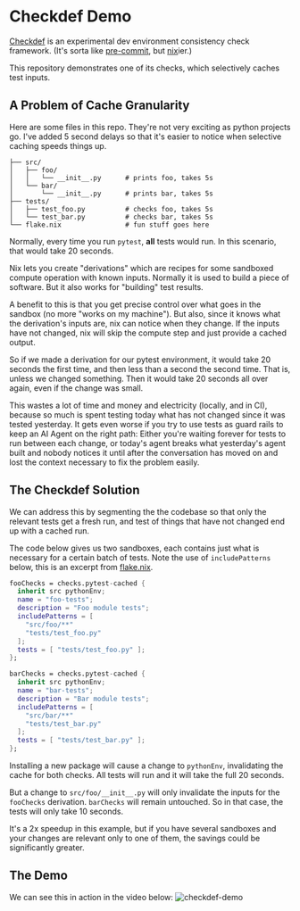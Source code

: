 # Checkdef Demo

[Checkdef](https://github.com/MatrixManAtYrService) is an experimental dev environment consistency check framework.
(It's sorta like [pre-commit](https://pre-commit.com), but [nix](https://nix.dev/manual/nix/2.28/language/index.html)ier.)

This repository demonstrates one of its checks, which selectively caches test inputs.

## A Problem of Cache Granularity

Here are some files in this repo.
They're not very exciting as python projects go.
I've added 5 second delays so that it's easier to notice when selective caching speeds things up.

```
├── src/
│   ├── foo/
│   │   └── __init__.py      # prints foo, takes 5s
│   └── bar/
│       └── __init__.py      # prints bar, takes 5s
├── tests/
│   ├── test_foo.py          # checks foo, takes 5s
│   └── test_bar.py          # checks bar, takes 5s
└── flake.nix                # fun stuff goes here
```

Normally, every time you run `pytest`, **all** tests would run.
In this scenario, that would take 20 seconds.

Nix lets you create "derivations" which are recipes for some sandboxed compute operation with known inputs.
Normally it is used to build a piece of software.
But it also works for "building" test results.

A benefit to this is that you get precise control over what goes in the sandbox (no more "works on my machine").
But also, since it knows what the derivation's inputs are, nix can notice when they change.
If the inputs have not changed, nix will skip the compute step and just provide a cached output.

So if we made a derivation for our pytest environment, it would take 20 seconds the first time, and then less than a second the second time.
That is, unless we changed something.
Then it would take 20 seconds all over again, even if the change was small.

This wastes a lot of time and money and electricity (locally, and in CI), because so much is spent testing today what has not changed since it was tested yesterday.
It gets even worse if you try to use tests as guard rails to keep an AI Agent on the right path:
Either you're waiting forever for tests to run between each change, or today's agent breaks what yesterday's agent built and nobody notices it until after the conversation has moved on and lost the context necessary to fix the problem easily.

## The Checkdef Solution

We can address this by segmenting the the codebase so that only the relevant tests get a fresh run, and test of things that have not changed end up with a cached run.

The code below gives us two sandboxes, each contains just what is necessary for a certain batch of tests.
Note the use of `includePatterns` below, this is an excerpt from [flake.nix](flake.nix).

```nix
fooChecks = checks.pytest-cached {
  inherit src pythonEnv;
  name = "foo-tests";
  description = "Foo module tests";
  includePatterns = [
    "src/foo/**"
    "tests/test_foo.py"
  ];
  tests = [ "tests/test_foo.py" ];
};

barChecks = checks.pytest-cached {
  inherit src pythonEnv;
  name = "bar-tests";
  description = "Bar module tests";
  includePatterns = [
    "src/bar/**"
    "tests/test_bar.py"
  ];
  tests = [ "tests/test_bar.py" ];
};
```

Installing a new package will cause a change to `pythonEnv`, invalidating the cache for both checks.
All tests will run and it will take the full 20 seconds.

But a change to `src/foo/__init__.py` will only invalidate the inputs for the `fooChecks` derivation.
`barChecks` will remain untouched.
So in that case, the tests will only take 10 seconds.

It's a 2x speedup in this example, but if you have several sandboxes and your changes are relevant only to one of them, the savings could be significantly greater.

## The Demo

We can see this in action in the video below:
![checkdef-demo](demo.gif)

